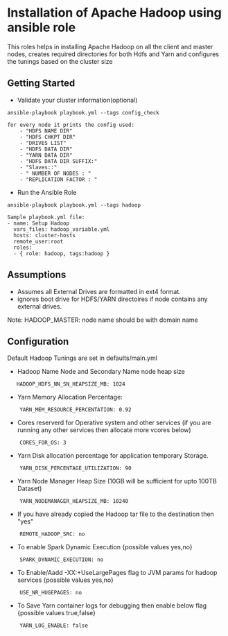 # Installation of Apache Hadoop using ansible role

This roles helps in installing Apache Hadoop on all the client and master nodes,
creates required  directories for both Hdfs and Yarn and 
configures the tunings based on the cluster size


## Getting Started
 * Validate your cluster information(optional)
```
ansible-playbook playbook.yml --tags config_check

for every node it prints the config used:
    - "HDFS NAME DIR"
    - "HDFS CHKPT DIR"
    - "DRIVES LIST"
    - "HDFS DATA DIR"
    - "YARN DATA DIR"
    - "HDFS DATA DIR SUFFIX:"
    - "Slaves::"
    - " NUMBER OF NODES : "
    - "REPLICATION FACTOR : "
```
 * Run the Ansible Role
 ```
 ansible-playbook playbook.yml --tags hadoop
 
 Sample playbook.yml file:
 - name: Setup Hadoop
   vars_files: hadoop_variable.yml
   hosts: cluster-hosts
   remote_user:root
   roles:
   - { role: hadoop, tags:hadoop }
 ```

## Assumptions
 * Assumes all External Drives are formatted in ext4 format.
 * ignores boot drive for HDFS/YARN directoires if node contains any external drives.
 
 Note: HADOOP_MASTER: node name should be with domain name

## Configuration
Default Hadoop Tunings are set in defaults/main.yml
 * Hadoop Name Node and Secondary Name node heap size 
 ```
	HADOOP_HDFS_NN_SN_HEAPSIZE_MB: 1024
 ```
 * Yarn Memory Allocation Percentage:
```
	YARN_MEM_RESOURCE_PERCENTATION: 0.92
 ```
 * Cores reserverd for Operative system and other services (if you are running any other services then allocate more vcores below)
```
	CORES_FOR_OS: 3   
```
 * Yarn Disk allocation percentage for application temporary Storage.
```
	YARN_DISK_PERCENTAGE_UTILIZATION: 90
```
 * Yarn Node Manager Heap Size (10GB will be sufficient for upto 100TB Dataset)
```
	YARN_NODEMANAGER_HEAPSIZE_MB: 10240
```
 * If you have already copied the Hadoop tar file to the destination then "yes"
```
	REMOTE_HADOOP_SRC: no
```
 * To enable Spark Dynamic Execution {possible values yes,no}
```
	SPARK_DYNAMIC_EXECUTION: no
```
 * To Enable/Aadd -XX:+UseLargePages flag to JVM params for hadoop services {possible values yes,no}
```
	USE_NR_HUGEPAGES: no 
```
 * To Save Yarn container logs for debugging then enable below flag  {possible values true,false}
```
	YARN_LOG_ENABLE: false
```